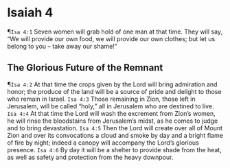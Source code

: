 # Isaiah 4

¶`Isa 4:1` Seven women will grab hold of one man at that time. They will say, “We will provide our own food, we will provide our own clothes; but let us belong to you – take away our shame!”

## The Glorious Future of the Remnant
¶`Isa 4:2` At that time the crops given by the Lord will bring admiration and honor; the produce of the land will be a source of pride and delight to those who remain in Israel.
`Isa 4:3` Those remaining in Zion, those left in Jerusalem, will be called “holy,” all in Jerusalem who are destined to live.
`Isa 4:4` At that time the Lord will wash the excrement from Zion’s women, he will rinse the bloodstains from Jerusalem’s midst, as he comes to judge and to bring devastation.
`Isa 4:5` Then the Lord will create over all of Mount Zion and over its convocations a cloud and smoke by day and a bright flame of fire by night; indeed a canopy will accompany the Lord’s glorious presence.
`Isa 4:6` By day it will be a shelter to provide shade from the heat, as well as safety and protection from the heavy downpour.
